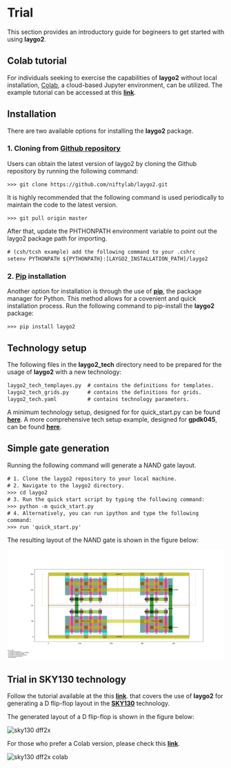 # Trial

This section provides an introductory guide for begineers to get
 started with using **laygo2**.

<!--
* **[Quick installation and setup](#Quick-Installation-and-Setup)** describes the installation and set up procedure of 
laygo in linux environments.
* **[Technology setup](#Technology-Setup)** illustrates how to set up laygo2 for new technology nodes.
* **[simple-gates](#Simple-Gates)**: introduces layout generators for simple logic gates.
-->

## Colab tutorial

For individuals seeking to exercise the capabilities of **laygo2** 
without local installation, [Colab](https://colab.research.google.com/), 
a cloud-based Jupyter environment, can be utilized. 
The example tutorial can be accessed at this 
**[link](https://colab.research.google.com/drive/1tpuUvqb6BujzZI6RBf2cFdAfMqBsxpep?usp=sharing)**.

## Installation 

There are two available options for installing the **laygo2** package.

### 1. Cloning from **[Github repository](https://github.com/niftylab/laygo2.git)**

Users can obtain the latest version of laygo2 by cloning the Github 
repository by running the following command:

    >>> git clone https://github.com/niftylab/laygo2.git

It is highly recommended that the following command is used periodically to maintain the code to the latest version.

    >>> git pull origin master

After that, update the PHTHONPATH environment variable to point out the laygo2 package path for importing.

    # (csh/tcsh example) add the following command to your .cshrc
    setenv PYTHONPATH ${PYTHONPATH}:[LAYGO2_INSTALLATION_PATH]/laygo2

### 2. **[Pip](https://pypi.org/project/laygo2)** installation

Another option for installation is through the use of **[pip](https://pypi.org)**, the package manager for Python. This method allows for a 
covenient and quick installation process.
Run the following command to pip-install the **laygo2** package:

    >>> pip install laygo2

## Technology setup

The following files in the **laygo2_tech** directory need to be 
prepared for the usage of **laygo2** with a new technology:

    laygo2_tech_templayes.py  # contains the definitions for templates.
    laygo2_tech_grids.py      # contains the definitions for grids.
    laygo2_tech.yaml          # contains technology parameters.

A minimum technology setup, designed for for quick_start.py can be 
found **[here](https://github.com/niftylab/laygo2/tree/master/laygo2/examples/laygo2_tech)**.
A more comprehensive tech setup example, designed for **gpdk045**,
 can be found **[here](https://github.com/niftylab/laygo2_workspace_gpdk045/tree/master/laygo2_tech_example)**.

## Simple gate generation

Running the following command will generate a NAND gate layout.

    # 1. Clone the laygo2 repository to your local machine.
    # 2. Navigate to the laygo2 directory.
    >>> cd laygo2 
    # 3. Run the quick start script by typing the following command:
    >>> python -m quick_start.py
    # 4. Alternatively, you can run ipython and type the following command:
    >>> run 'quick_start.py'
    
The resulting layout of the NAND gate is shown in the figure below:

![laygo2 nand gate](../assets/img/user_guide_nandgate.png "laygo2 NAND gate layout")

## Trial in SKY130 technology

Follow the tutorial available at the this 
**[link](https://laygo2-sky130-docs.readthedocs.io/en/latest/)**.
that covers the use of **laygo2** for generating a D flip-flop layout 
in the **[SKY130](https://skywater-pdk.readthedocs.io/en/main/)** 
technology.

The generated layout of a D flip-flop is shown in the figure below:

![sky130 dff2x](../assets/img/trial_sky130_dff.png "sky130 dff2x")

For those who prefer a Colab version, please check this **[link](https://colab.research.google.com/drive/1dToEQe7500TUNOPN2aPTJGRgcbbNsqhj?usp=sharing)**.

![sky130 dff2x colab](../assets/img/trial_sky130_dff_colab.png "sky130 dff2x colab")
